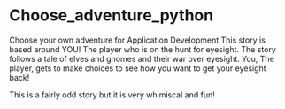 # Choose_adventure_python
Choose your own adventure for Application Development 
This story is based around YOU! The player who is on the hunt for eyesight. 
The story follows a tale of elves and gnomes and their war over eyesight.
You, The player, gets to make choices to see how you want to get your eyesight back! 

This is a fairly odd story but it is very whimiscal and fun!
